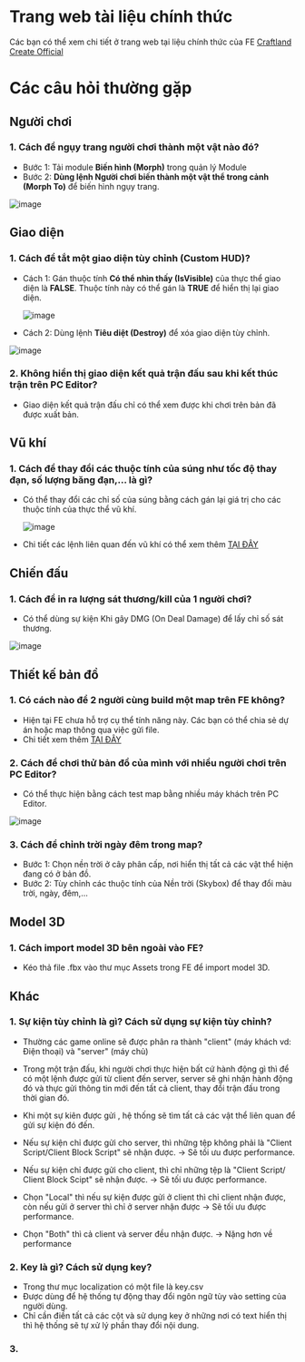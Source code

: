 # Trang web tài liệu chính thức
Các bạn có thể xem chi tiết ở trang web tại liệu chính thức của FE [Craftland Create Official](https://createofficial.garena.com/vn/docs)


# Các câu hỏi thường gặp

## Người chơi
### 1. Cách để ngụy trang người chơi thành một vật nào đó?
- Bước 1: Tải module **Biến hình (Morph)** trong quản lý Module
- Bước 2: **Dùng lệnh Người chơi biến thành một vật thể trong cảnh (Morph To)** để biến hình ngụy trang.

![image](https://github.com/user-attachments/assets/7dcf91ae-11ef-427c-9088-1ba62f251871)


## Giao diện
### 1. Cách để tắt một giao diện tùy chỉnh (Custom HUD)?
- Cách 1: Gán thuộc tính **Có thể nhìn thấy (IsVisible)** của thực thể giao diện là **FALSE**. Thuộc tính này có thể gán là **TRUE** để hiển thị lại giao diện.
  
  ![image](https://github.com/user-attachments/assets/94c2fa83-2bc7-4798-b3a4-0f2700708d91)

- Cách 2:  Dùng lệnh **Tiêu diệt (Destroy)** để xóa giao diện tùy chỉnh.
  
![image](https://github.com/user-attachments/assets/eb6facad-7204-4953-8cfa-6e95a68b8a14)


### 2. Không hiển thị giao diện kết quả trận đấu sau khi kết thúc trận trên PC Editor?
- Giao diện kết quả trận đấu chỉ có thể xem được khi chơi trên bản đã được xuất bản.
  

## Vũ khí
### 1. Cách để thay đổi các thuộc tính của súng như tốc độ thay đạn, số lượng băng đạn,... là gì?
- Có thể thay đổi các chỉ số của súng bằng cách gán lại giá trị cho các thuộc tính của thực thể vũ khí.

  ![image](https://github.com/user-attachments/assets/938c4cd7-7315-4498-b4f3-7249e60a1c9a)

- Chi tiết các lệnh liên quan đến vũ khí có thể xem thêm [TẠI ĐÂY](https://createofficial.garena.com/vn/docs/component-79)


## Chiến đấu
### 1. Cách để in ra lượng sát thương/kill của 1 người chơi?
- Có thể dùng sự kiện Khi gây DMG (On Deal Damage) để lấy chỉ số sát thương.

![image](https://github.com/user-attachments/assets/1eb0f5b2-17e7-43bb-b720-e76c17c0aa54)


## Thiết kế bản đồ
### 1. Có cách nào để 2 người cùng build một map trên FE không?
- Hiện tại FE chưa hỗ trợ cụ thể tính năng này. Các bạn có thể chia sẻ dự án hoặc map thông qua việc gửi file.
- Chi tiết xem thêm [TẠI ĐÂY](https://github.com/trivyGameCTV/Craftland-Tutorial/blob/main/Ti%E1%BA%BFng%20Vi%E1%BB%87t/40.%20Chia%20s%E1%BA%BB%20d%E1%BB%B1%20%C3%A1n/Chia%20s%E1%BA%BB%20D%E1%BB%B1%20%C3%A1n.md)


### 2.  Cách để chơi thử bản đồ của mình với nhiều người chơi trên PC Editor? 
- Có thể thực hiện bằng cách test map bằng nhiều máy khách trên PC Editor.

![image](https://github.com/user-attachments/assets/cba54564-836a-4002-a15a-be870f17bca5)


### 3. Cách để chỉnh trời ngày đêm trong map?
- Bước 1: Chọn nền trời ở cây phân cấp, nơi hiển thị tất cả các vật thể hiện đang có ở bản đồ.
- Bước 2: Tùy chỉnh các thuộc tính của Nền trời (Skybox) để thay đổi màu trời, ngày, đêm,...

## Model 3D
### 1. Cách import model 3D bên ngoài vào FE?
- Kéo thả file .fbx vào thư mục Assets trong FE để import model 3D. 

## Khác
### 1. Sự kiện tùy chỉnh là gì? Cách sử dụng sự kiện tùy chỉnh?
- Thường các game online sẽ được phân ra thành "client" (máy khách vd: Điện thoại) và "server" (máy chủ)
- Trong một trận đấu, khi người chơi thực hiện bất cứ hành động gì thì để có một lệnh được gửi từ client đến server, server sẽ ghi nhận hành động đó và thực gửi thông tin mới đến tất cả client, thay đổi trận đấu trong thời gian đó.
 
- Khi một sự kiên được gửi , hệ thống sẽ tìm tất cả các vật thể liên quan để gửi sự kiện đó đến. 

- Nếu sự kiện chỉ được gửi cho server, thì những tệp không phải là "Client Script/Client Block Script" sẽ nhận được. 
-> Sẽ tối ưu được performance. 

- Nếu sự kiện chỉ được gửi cho client, thì chỉ những tệp là "Client Script/ Client Block Scipt" sẽ nhận được. 
-> Sẽ tối ưu được performance. 

- Chọn "Local" thì nếu sự kiện được gửi ở client thì chỉ client nhận được, còn nếu gửi ở server thì chỉ ở server nhận được 
-> Sẽ tối ưu được performance. 

- Chọn "Both" thì cả client và server đều nhận được. 
-> Nặng hơn về performance 


### 2. Key là gì? Cách sử dụng key?
- Trong thư mục localization có một file là key.csv
- Được dùng để hệ thống tự động thay đổi ngôn ngữ tùy vào setting của người dùng. 
- Chỉ cần điền tất cả các cột và sử dụng key ở những nơi có text hiển thị thì hệ thống sẽ tự xử lý phần thay đổi nội dung.


### 3. 
